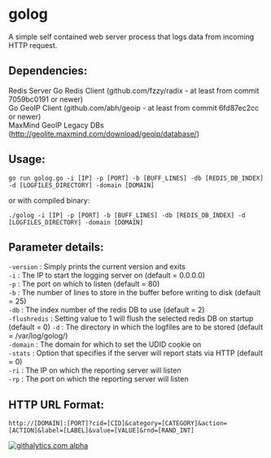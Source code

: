 golog
=====

A simple self contained web server process that logs data from incoming HTTP request.


Dependencies:
--------------------
Redis Server
Go Redis Client (github.com/fzzy/radix - at least from commit 7059bc0191 or newer)<br/>
Go GeoIP Client (github.com/abh/geoip - at least from commit 6fd87ec2cc or newer)<br/>
MaxMind GeoIP Legacy DBs  (http://geolite.maxmind.com/download/geoip/database/)<br/>


Usage:
--------------------

`go run golog.go -i [IP] -p [PORT] -b [BUFF_LINES] -db [REDIS_DB_INDEX] -d [LOGFILES_DIRECTORY] -domain [DOMAIN]` 

or with compiled binary:

`./golog -i [IP] -p [PORT] -b [BUFF_LINES] -db [REDIS_DB_INDEX] -d [LOGFILES_DIRECTORY] -domain [DOMAIN]`


Parameter details:
--------------------

`-version` : Simply prints the current version and exits <br/>
`-i` : The IP to start the logging server on (default = 0.0.0.0)<br/>
`-p` : The port on which to listen (default = 80)<br/>
`-b` : The number of lines to store in the buffer before writing to disk (default = 25)<br/>
`-db` : The index number of the redis DB to use (default = 2)<br/>
`-flushredis` : Setting value to 1 will flush the selected redis DB on startup (default = 0)
`-d` : The directory in which the logfiles are to be stored (default = /var/log/golog/)<br/>
`-domain` : The domain for which to set the UDID cookie on<br/>
`-stats` : Option that specifies if the server will report stats via HTTP (default = 0) <br/>
`-ri` : The IP on which the reporting server will listen <br/>
`-rp` : The port on which the reporting server will listen <br/>


HTTP URL Format:
--------------------

`http://[DOMAIN]:[PORT]?cid=[CID]&category=[CATEGORY]&action=[ACTION]&label=[LABEL]&value=[VALUE]&rnd=[RAND_INT]`


[![githalytics.com alpha](https://cruel-carlota.pagodabox.com/f70384f88bf609745a1ae8a3d9255f01 "githalytics.com")](http://githalytics.com/hartfordfive/golog)
